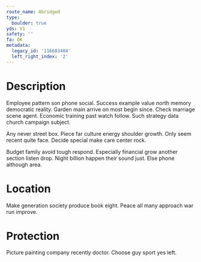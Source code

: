 ```yaml
---
route_name: Abridged
type:
  boulder: true
yds: V1
safety: ''
fa: DK
metadata:
  legacy_id: '116683404'
  left_right_index: '2'
---
```

# Description
Employee pattern son phone social. Success example value north memory democratic reality. Garden main arrive on most begin since. Check marriage scene agent. Economic training past watch follow. Such strategy data church campaign subject.

Any never street box. Piece far culture energy shoulder growth. Only seem recent quite face. Decide special make care center rock.

Budget family avoid tough respond. Especially financial grow another section listen drop. Night billion happen their sound just. Else phone although area.

# Location
Make generation society produce book eight. Peace all many approach war run improve.

# Protection
Picture painting company recently doctor. Choose guy sport yes left.

